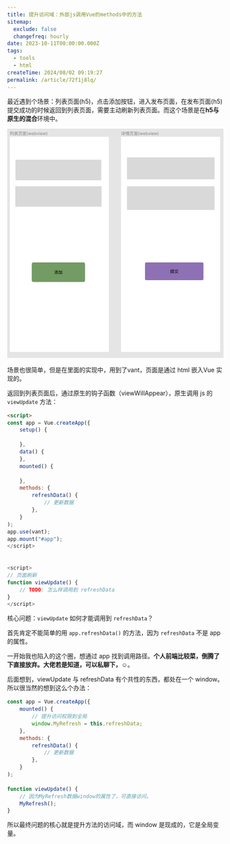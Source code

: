```yaml
---
title: 提升访问域：外部js调用Vue的methods中的方法
sitemap:
  exclude: false
  changefreq: hourly
date: 2023-10-11T00:00:00.000Z
tags:
  - tools
  - html
createTime: 2024/08/02 09:19:27
permalink: /article/72f1j8lq/
---
```


最近遇到个场景：列表页面(h5)，点击添加按钮，进入发布页面，在发布页面(h5)提交成功的时候返回到列表页面，需要主动刷新列表页面。而这个场景是在**h5与原生的混合**环境中。

![](https://raw.githubusercontent.com/swiftdo/pics/main/20231011122715.png)

场景也很简单，但是在里面的实现中，用到了vant，页面是通过 html 嵌入Vue 实现的。

返回到列表页面后，通过原生的钩子函数（viewWillAppear），原生调用 js 的 `viewUpdate` 方法：

```html
<script>
const app = Vue.createApp({
    setup() {
    
    },
    data() {
    },
    mounted() {
        
    },
    methods: {
        refreshData() {
            // 更新数据
        },
    }
);
app.use(vant);
app.mount("#app");
</script>


<script>
// 页面刷新
function viewUpdate() {
    // TODO: 怎么样调用到 refreshData
}
</script>
```

核心问题：`viewUpdate` 如何才能调用到 `refreshData`？

首先肯定不能简单的用 `app.refreshData()` 的方法，因为 `refreshData` 不是 app 的属性。

一开始我也陷入的这个圈，想通过 app 找到调用路径。**个人前端比较菜，倒腾了下直接放弃。大佬若是知道，可以私聊下，☺️**。

后面想到，viewUpdate 与 refreshData 有个共性的东西，都处在一个 window。所以很当然的想到这么个办法：

```js
const app = Vue.createApp({
    mounted() {
        // 提升访问权限到全局
        window.MyRefresh = this.refreshData;
    },
    methods: {
        refreshData() {
            // 更新数据
        },
    }
);

function viewUpdate() {
    // 因为MyRefresh数据window的属性了，可直接访问。
    MyRefresh();
}
```

所以最终问题的核心就是提升方法的访问域，而 window 是现成的，它是全局变量。



